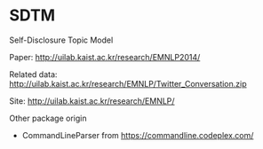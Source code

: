 SDTM
=====

Self-Disclosure Topic Model

Paper: http://uilab.kaist.ac.kr/research/EMNLP2014/

Related data: http://uilab.kaist.ac.kr/research/EMNLP/Twitter_Conversation.zip

Site: http://uilab.kaist.ac.kr/research/EMNLP/

Other package origin
- CommandLineParser from https://commandline.codeplex.com/
